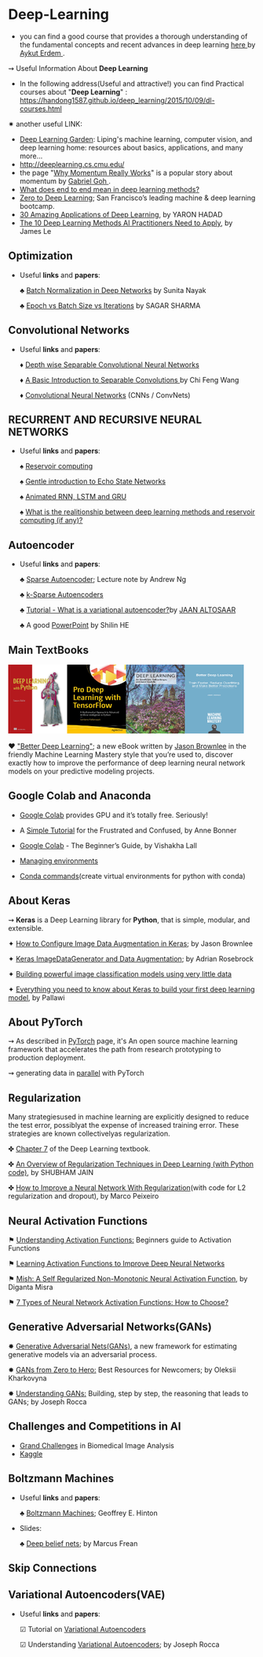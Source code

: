 # Deep-Learning

- you can find a good course that provides a thorough understanding of the fundamental concepts and recent advances in deep learning 
<a href="https://web.cs.hacettepe.edu.tr/~aykut/classes/spring2018/cmp784/index.html#div_courseinfo"> here </a> by
<a href="https://web.cs.hacettepe.edu.tr/~aykut/"> Aykut Erdem </a>.

&#8669; Useful Information About **Deep Learning**

- In the following address(Useful and attractive!) you can find Practical courses about "**Deep Learning**" :
 https://handong1587.github.io/deep_learning/2015/10/09/dl-courses.html
 
 
 &#10039; another useful LINK:  
 - <a href="http://deeplearning.lipingyang.org/">Deep Learning Garden</a>: Liping's machine learning, computer vision, and deep learning home: resources about basics, applications, and many more…
 - http://deeplearning.cs.cmu.edu/
 -  the page "<a href="https://distill.pub/2017/momentum/" >Why Momentum Really Works</a>" is a popular story about momentum by <a href="http://gabgoh.github.io/"> Gabriel Goh </a>.
 - <a href="https://www.quora.com/What-does-end-to-end-mean-in-deep-learning-methods">What does end to end mean in deep learning methods?</a>
 - <a href="https://www.zerotodeeplearning.com/bootcamp?utm_expid=.gXYlB1rUTiOTz74Mmxzc_g.1&utm_referrer=https%3A%2F%2Fwww.google.com%2F#what-will-i-learn">Zero to Deep Learning</a>; San Francisco’s leading machine & deep learning bootcamp.
 - <a href="http://www.yaronhadad.com/deep-learning-most-amazing-applications/">30 Amazing Applications of Deep Learning</a>, by YARON HADAD
 - <a href="https://medium.com/cracking-the-data-science-interview/the-10-deep-learning-methods-ai-practitioners-need-to-apply-885259f402c1">The 10 Deep Learning Methods AI Practitioners Need to Apply</a>, by James Le
## Optimization
- Useful **links** and **papers**:

    &clubs; <a href="https://www.learnopencv.com/batch-normalization-in-deep-networks/">Batch Normalization in Deep Networks</a> by Sunita Nayak
    
    &clubs; <a href="https://towardsdatascience.com/epoch-vs-iterations-vs-batch-size-4dfb9c7ce9c9">Epoch vs Batch Size vs Iterations</a> by SAGAR SHARMA
 
## Convolutional Networks
- Useful **links** and **papers**:

   &diams; <a href="https://www.geeksforgeeks.org/depth-wise-separable-convolutional-neural-networks/"> Depth wise Separable Convolutional Neural Networks </a> 
   
   &diams; <a href="https://towardsdatascience.com/a-basic-introduction-to-separable-convolutions-b99ec3102728"> A Basic Introduction to Separable Convolutions </a> by Chi Feng Wang
   
   &diams; <a href="https://cs231n.github.io/convolutional-networks/">Convolutional Neural Networks</a> (CNNs / ConvNets)


## RECURRENT AND RECURSIVE NEURAL NETWORKS
- Useful **links** and **papers**:

    &spades; <a href="https://arxiv.org/pdf/1803.07870.pdf"> Reservoir computing </a>
    
    &spades; <a href="https://towardsdatascience.com/gentle-introduction-to-echo-state-networks-af99e5373c68"> Gentle introduction to Echo State Networks </a>

    &spades; <a href="https://towardsdatascience.com/animated-rnn-lstm-and-gru-ef124d06cf45"> Animated RNN, LSTM and GRU </a>

    &spades; <a href= "https://www.researchgate.net/post/what_is_the_realitionship_between_deep_learning_methods_and_reservoir_computing_if_any">
 What is the realitionship between deep learning methods and reservoir computing (if any)?</a>
 ## Autoencoder
 - Useful **links** and **papers**:
 
   &clubs; <a href="https://web.stanford.edu/class/cs294a/sparseAutoencoder.pdf">Sparse Autoencoder</a>; Lecture note by Andrew Ng
 
   &clubs; <a href="https://towardsdatascience.com/paper-summary-iclr-2014-k-sparse-autoencoders-72078c6f1117">k-Sparse Autoencoders</a>
   
   &clubs; <a href="https://jaan.io/what-is-variational-autoencoder-vae-tutorial/">Tutorial - What is a variational autoencoder?</a>by <a href="https://jaan.io/">JAAN ALTOSAAR</a>
   
   &clubs; A good <a href="https://www.cse.cuhk.edu.hk/irwin.king/_media/presentations/autoencoder_part1.pdf">PowerPoint</a> by Shilin HE
 ## Main TextBooks
 <img src="https://github.com/Erfaan-Rostami/Deep-Learning/blob/master/Chollet-DLP-HI.png"  title="Deep Learning with Python" height="140" width="120" /><img src="https://github.com/Erfaan-Rostami/Deep-Learning/blob/master/pro%20deep%20learning%20with%20tensorflow.jpg"  title="pro deep learning with tensorflow" height="140" width="120" /><img src="https://github.com/Erfaan-Rostami/Deep-Learning/blob/master/DL-Goodfellow.jpg"  title="deep learning" height="140" width="120" /><img src="https://github.com/Erfaan-Rostami/Deep-Learning/blob/master/JBrownlee.png"  title="Better Deep Learning" height="140" width="120" />
 
 &hearts; <a href="https://machinelearningmastery.com/better-deep-learning/">"Better Deep Learning"</a>; a new eBook  written by <a href="https://github.com/jbrownlee">Jason Brownlee</a> in the friendly Machine Learning Mastery style that you’re used to, discover exactly how to improve the performance of deep learning neural network models on your predictive modeling projects.
 ## Google Colab and Anaconda
 - <a href="https://colab.research.google.com/notebooks/welcome.ipynb">Google Colab</a> provides GPU and it’s totally free. Seriously!
 
 - A <a href="https://towardsdatascience.com/getting-started-with-google-colab-f2fff97f594c">Simple Tutorial</a> for the Frustrated and Confused, by Anne Bonner
 - <a href="https://medium.com/lean-in-women-in-tech-india/google-colab-the-beginners-guide-5ad3b417dfa">Google Colab</a> - The Beginner’s Guide, by Vishakha Lall
 - <a href="https://docs.conda.io/projects/conda/en/latest/user-guide/tasks/manage-environments.html#managing-environments">Managing environments</a>
 - <a href="http://deeplearning.lipingyang.org/2018/12/25/conda-commands-create-virtual-environments-for-python-with-conda/">Conda commands</a>(create virtual environments for python with conda)
## About Keras
&#8669; **Keras** is a Deep Learning library for **Python**, that is simple, modular, and extensible.

&#10022; <a href="https://machinelearningmastery.com/how-to-configure-image-data-augmentation-when-training-deep-learning-neural-networks/">How to Configure Image Data Augmentation in Keras</a>; by Jason Brownlee

&#10022; <a href="https://www.pyimagesearch.com/2019/07/08/keras-imagedatagenerator-and-data-augmentation/">Keras ImageDataGenerator and Data Augmentation</a>; by Adrian Rosebrock

&#10022; <a href="https://blog.keras.io/building-powerful-image-classification-models-using-very-little-data.html">Building powerful image classification models using very little data</a>

&#10022; <a href="https://medium.com/@pallawi.ds/ai-starter-everything-you-need-to-know-about-keras-to-build-your-first-deep-learning-model-c8d27385344">Everything you need to know about Keras to build your first deep learning model</a>, by Pallawi
## About PyTorch
&#8669; As described in <a href="https://pytorch.org/">PyTorch</a> page, it's An open source machine learning framework that accelerates the path from research prototyping to production deployment.

&#8669; generating data in <a href="https://stanford.edu/~shervine/blog/pytorch-how-to-generate-data-parallel">parallel</a> with PyTorch

## Regularization 
Many strategiesused in machine learning are explicitly designed to reduce the test error, possiblyat the expense of increased training error. These strategies are known collectivelyas regularization.

&#10020; <a href="https://www.deeplearningbook.org/contents/regularization.html">Chapter 7</a> of the Deep Learning textbook.

&#10020; <a href="">An Overview of Regularization Techniques in Deep Learning (with Python code)</a>, by SHUBHAM JAIN

&#10020; <a href="https://towardsdatascience.com/how-to-improve-a-neural-network-with-regularization-8a18ecda9fe3">How to Improve a Neural Network With Regularization</a>(with code for L2 regularization and dropout), by Marco Peixeiro
## Neural Activation Functions
&#9873; <a href="https://towardsdatascience.com/secret-sauce-behind-the-beauty-of-deep-learning-beginners-guide-to-activation-functions-a8e23a57d046">Understanding Activation Functions:</a> Beginners guide to Activation Functions

&#9873; <a href="https://arxiv.org/pdf/1412.6830.pdf">Learning Activation Functions to Improve Deep Neural Networks</a>

&#9873; <a href="https://arxiv.org/ftp/arxiv/papers/1908/1908.08681.pdf">Mish: A Self Regularized Non-Monotonic Neural Activation Function</a>, by Diganta Misra

&#9873; <a href="https://missinglink.ai/guides/neural-network-concepts/7-types-neural-network-activation-functions-right/">7 Types of Neural Network Activation Functions: How to Choose?</a>
## Generative Adversarial Networks(GANs)
&#10040; <a href="https://arxiv.org/pdf/1406.2661.pdf">Generative Adversarial Nets(GANs)</a>, a new framework for estimating generative models via an adversarial process.

&#10040; <a href="https://towardsdatascience.com/gans-from-zero-to-hero-best-resources-for-newcomers-a7c7cf1024b5">GANs from Zero to Hero:</a> Best Resources for Newcomers; by Oleksii Kharkovyna

&#10040; <a href="https://towardsdatascience.com/understanding-generative-adversarial-networks-gans-cd6e4651a29">Understanding GANs:</a> Building, step by step, the reasoning that leads to GANs; by Joseph Rocca
## Challenges and Competitions in AI
- <a href="https://grand-challenge.org/">Grand Challenges</a> in Biomedical Image Analysis
- <a href="https://www.kaggle.com/">Kaggle</a>
## Boltzmann Machines
- Useful **links** and **papers**:

    &clubs; <a href="https://www.cs.toronto.edu/~hinton/csc321/readings/boltz321.pdf">Boltzmann Machines</a>; Geoffrey E. Hinton
- Slides:

    &clubs; <a href="http://users.cecs.anu.edu.au/~ssanner/MLSS2010/Frean1.pdf">Deep belief nets</a>; by Marcus Frean
## Skip Connections

## Variational Autoencoders(VAE)
- Useful **links** and **papers**:

   &#9745; Tutorial on <a href="https://arxiv.org/pdf/1606.05908.pdf">Variational Autoencoders</a>
   
   &#9745; Understanding <a href="https://towardsdatascience.com/understanding-variational-autoencoders-vaes-f70510919f73">Variational Autoencoders</a>; by Joseph Rocca



